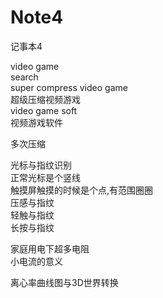 # Note4
记事本4


video game </br>
search</br>
super compress video game</br>
超级压缩视频游戏</br>
video game soft</br>
视频游戏软件</br>

多次压缩</br>


光标与指纹识别</br>
正常光标是个竖线</br>
触摸屏触摸的时候是个点,有范围圈圈</br>
压感与指纹</br>
轻触与指纹</br>
长按与指纹</br>



家庭用电下超多电阻</br>
小电流的意义</br>

离心率曲线图与3D世界转换</br>
